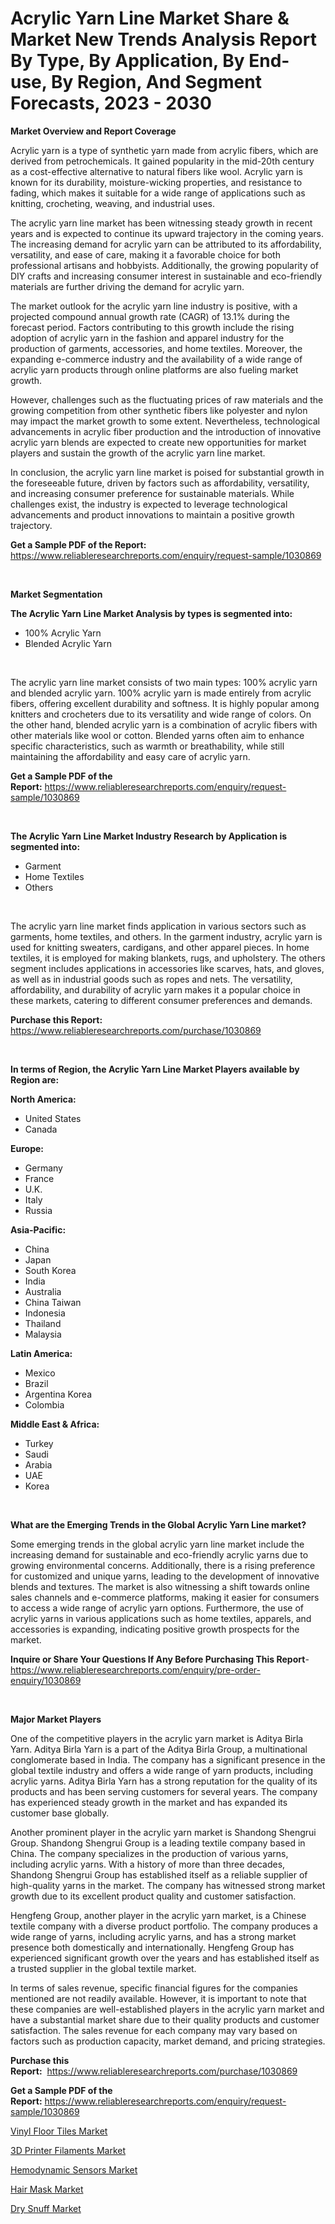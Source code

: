 <p><h1>Acrylic Yarn Line Market Share & Market New Trends Analysis Report By Type, By Application, By End-use, By Region, And Segment Forecasts, 2023 - 2030</h1></p><p><strong>Market Overview and Report Coverage</strong></p>
<p><p>Acrylic yarn is a type of synthetic yarn made from acrylic fibers, which are derived from petrochemicals. It gained popularity in the mid-20th century as a cost-effective alternative to natural fibers like wool. Acrylic yarn is known for its durability, moisture-wicking properties, and resistance to fading, which makes it suitable for a wide range of applications such as knitting, crocheting, weaving, and industrial uses.</p><p>The acrylic yarn line market has been witnessing steady growth in recent years and is expected to continue its upward trajectory in the coming years. The increasing demand for acrylic yarn can be attributed to its affordability, versatility, and ease of care, making it a favorable choice for both professional artisans and hobbyists. Additionally, the growing popularity of DIY crafts and increasing consumer interest in sustainable and eco-friendly materials are further driving the demand for acrylic yarn.</p><p>The market outlook for the acrylic yarn line industry is positive, with a projected compound annual growth rate (CAGR) of 13.1% during the forecast period. Factors contributing to this growth include the rising adoption of acrylic yarn in the fashion and apparel industry for the production of garments, accessories, and home textiles. Moreover, the expanding e-commerce industry and the availability of a wide range of acrylic yarn products through online platforms are also fueling market growth.</p><p>However, challenges such as the fluctuating prices of raw materials and the growing competition from other synthetic fibers like polyester and nylon may impact the market growth to some extent. Nevertheless, technological advancements in acrylic fiber production and the introduction of innovative acrylic yarn blends are expected to create new opportunities for market players and sustain the growth of the acrylic yarn line market.</p><p>In conclusion, the acrylic yarn line market is poised for substantial growth in the foreseeable future, driven by factors such as affordability, versatility, and increasing consumer preference for sustainable materials. While challenges exist, the industry is expected to leverage technological advancements and product innovations to maintain a positive growth trajectory.</p></p>
<p><strong>Get a Sample PDF of the Report:</strong> <a href="https://www.reliableresearchreports.com/enquiry/request-sample/1030869">https://www.reliableresearchreports.com/enquiry/request-sample/1030869</a></p>
<p>&nbsp;</p>
<p><strong>Market Segmentation</strong></p>
<p><strong>The Acrylic Yarn Line Market Analysis by types is segmented into:</strong></p>
<p><ul><li>100% Acrylic Yarn</li><li>Blended Acrylic Yarn</li></ul></p>
<p>&nbsp;</p>
<p><p>The acrylic yarn line market consists of two main types: 100% acrylic yarn and blended acrylic yarn. 100% acrylic yarn is made entirely from acrylic fibers, offering excellent durability and softness. It is highly popular among knitters and crocheters due to its versatility and wide range of colors. On the other hand, blended acrylic yarn is a combination of acrylic fibers with other materials like wool or cotton. Blended yarns often aim to enhance specific characteristics, such as warmth or breathability, while still maintaining the affordability and easy care of acrylic yarn.</p></p>
<p><strong>Get a Sample PDF of the Report:</strong>&nbsp;<a href="https://www.reliableresearchreports.com/enquiry/request-sample/1030869">https://www.reliableresearchreports.com/enquiry/request-sample/1030869</a></p>
<p>&nbsp;</p>
<p><strong>The Acrylic Yarn Line Market Industry Research by Application is segmented into:</strong></p>
<p><ul><li>Garment</li><li>Home Textiles</li><li>Others</li></ul></p>
<p>&nbsp;</p>
<p><p>The acrylic yarn line market finds application in various sectors such as garments, home textiles, and others. In the garment industry, acrylic yarn is used for knitting sweaters, cardigans, and other apparel pieces. In home textiles, it is employed for making blankets, rugs, and upholstery. The others segment includes applications in accessories like scarves, hats, and gloves, as well as in industrial goods such as ropes and nets. The versatility, affordability, and durability of acrylic yarn makes it a popular choice in these markets, catering to different consumer preferences and demands.</p></p>
<p><strong>Purchase this Report:</strong>&nbsp; <a href="https://www.reliableresearchreports.com/purchase/1030869">https://www.reliableresearchreports.com/purchase/1030869</a></p>
<p>&nbsp;</p>
<p><strong>In terms of Region, the Acrylic Yarn Line Market Players available by Region are:</strong></p>
<p>
    <p> <strong> North America: </strong>
        <ul>
            <li>United States</li>
            <li>Canada</li>
        </ul>
        </p> 
    <p> <strong> Europe: </strong>
        <ul>
            <li>Germany</li>
            <li>France</li>
            <li>U.K.</li>
            <li>Italy</li>
            <li>Russia</li>
        </ul>
        </p> 
    <p> <strong> Asia-Pacific: </strong>
        <ul>
            <li>China</li>
            <li>Japan</li>
            <li>South Korea</li>
            <li>India</li>
            <li>Australia</li>
            <li>China Taiwan</li>
            <li>Indonesia</li>
            <li>Thailand</li>
            <li>Malaysia</li>
        </ul>
        </p> 
    <p> <strong> Latin America: </strong>
        <ul>
            <li>Mexico</li>
            <li>Brazil</li>
            <li>Argentina Korea</li>
            <li>Colombia</li>
        </ul>
        </p> 
    <p> <strong> Middle East & Africa: </strong>
        <ul>
            <li>Turkey</li>
            <li>Saudi</li>
            <li>Arabia</li>
            <li>UAE</li>
            <li>Korea</li>
        </ul>
    </p>
    </p>
<p>&nbsp;</p>
<p><strong>What are the Emerging Trends in the Global Acrylic Yarn Line market?</strong></p>
<p><p>Some emerging trends in the global acrylic yarn line market include the increasing demand for sustainable and eco-friendly acrylic yarns due to growing environmental concerns. Additionally, there is a rising preference for customized and unique yarns, leading to the development of innovative blends and textures. The market is also witnessing a shift towards online sales channels and e-commerce platforms, making it easier for consumers to access a wide range of acrylic yarn options. Furthermore, the use of acrylic yarns in various applications such as home textiles, apparels, and accessories is expanding, indicating positive growth prospects for the market.</p></p>
<p><strong>Inquire or Share Your Questions If Any Before Purchasing This Report</strong>- <a href="https://www.reliableresearchreports.com/enquiry/pre-order-enquiry/1030869">https://www.reliableresearchreports.com/enquiry/pre-order-enquiry/1030869</a></p>
<p>&nbsp;</p>
<p><strong>Major Market Players</strong></p>
<p><p>One of the competitive players in the acrylic yarn market is Aditya Birla Yarn. Aditya Birla Yarn is a part of the Aditya Birla Group, a multinational conglomerate based in India. The company has a significant presence in the global textile industry and offers a wide range of yarn products, including acrylic yarns. Aditya Birla Yarn has a strong reputation for the quality of its products and has been serving customers for several years. The company has experienced steady growth in the market and has expanded its customer base globally.</p><p>Another prominent player in the acrylic yarn market is Shandong Shengrui Group. Shandong Shengrui Group is a leading textile company based in China. The company specializes in the production of various yarns, including acrylic yarns. With a history of more than three decades, Shandong Shengrui Group has established itself as a reliable supplier of high-quality yarns in the market. The company has witnessed strong market growth due to its excellent product quality and customer satisfaction.</p><p>Hengfeng Group, another player in the acrylic yarn market, is a Chinese textile company with a diverse product portfolio. The company produces a wide range of yarns, including acrylic yarns, and has a strong market presence both domestically and internationally. Hengfeng Group has experienced significant growth over the years and has established itself as a trusted supplier in the global textile market.</p><p>In terms of sales revenue, specific financial figures for the companies mentioned are not readily available. However, it is important to note that these companies are well-established players in the acrylic yarn market and have a substantial market share due to their quality products and customer satisfaction. The sales revenue for each company may vary based on factors such as production capacity, market demand, and pricing strategies.</p></p>
<p><strong>Purchase this Report:</strong>&nbsp;&nbsp;<a href="https://www.reliableresearchreports.com/purchase/1030869">https://www.reliableresearchreports.com/purchase/1030869</a></p>
<p></p>
<p><strong>Get a Sample PDF of the Report:</strong>&nbsp;<a href="https://www.reliableresearchreports.com/enquiry/request-sample/1030869">https://www.reliableresearchreports.com/enquiry/request-sample/1030869</a></p>
<p><p><a href="https://medium.com/@christianhunter987/vinyl-floor-tiles-market-size-growth-forecast-2023-2030-bf8949014dca">Vinyl Floor Tiles Market</a></p><p><a href="https://www.linkedin.com/pulse/3d-printer-filaments-market-size-growth-forecast-from-2023-pjc9e/">3D Printer Filaments Market</a></p><p><a href="https://www.reportprime.com/hemodynamic-sensors-r11403">Hemodynamic Sensors Market</a></p><p><a href="https://github.com/RichRobinson5/Market-Research-Report-List-1/blob/main/hair-mask-market.md">Hair Mask Market</a></p><p><a href="https://issuu.com/reportprime-2/docs/dry-snuff-market-size-2030.pptx?fr=xKAE9_zU1NQ">Dry Snuff Market</a></p></p>